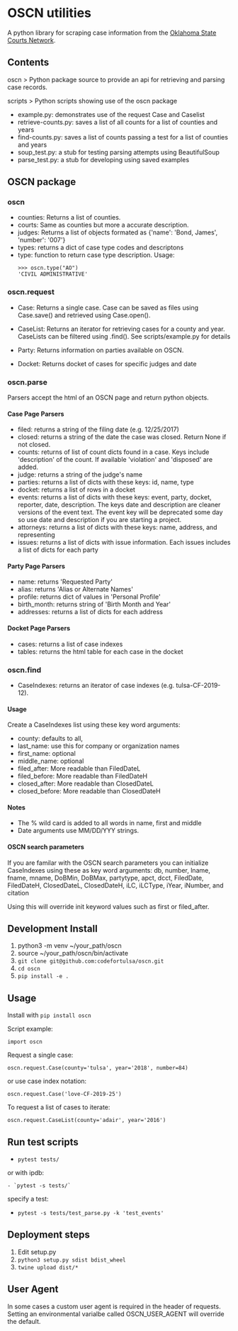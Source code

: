 # OSCN utilities

A python library for scraping case information from the [Oklahoma State Courts Network](https://www.oscn.net/dockets/).

## Contents

oscn > Python package source to provide an api for retrieving and parsing case records.

scripts > Python scripts showing use of the oscn package

- example.py: demonstrates use of the request Case and Caselist
- retrieve-counts.py: saves a list of all counts for a list of counties and years
- find-counts.py: saves a list of counts passing a test for a list of counties and years
- soup_test.py: a stub for testing parsing attempts using BeautifulSoup
- parse_test.py: a stub for developing using saved examples

## OSCN package

### oscn

- counties: Returns a list of counties.
- courts: Same as counties but more a accurate description.
- judges: Returns a list of objects formated as {'name': 'Bond, James', 'number': '007'}
- types: returns a dict of case type codes and descriptons
- type: function to return case type description. Usage:
  ```
  >>> oscn.type("AO")
  'CIVIL ADMINISTRATIVE'
  ```

### oscn.request

- Case: Returns a single case. Case can be saved as files using Case.save() and retrieved using Case.open().

- CaseList: Returns an iterator for retrieving cases for a county and year. CaseLists can be filtered using .find(). See scripts/example.py for details

- Party: Returns information on parties available on OSCN.

- Docket: Returns docket of cases for specific judges and date

### oscn.parse

Parsers accept the html of an OSCN page and return python objects.

#### Case Page Parsers

- filed: returns a string of the filing date (e.g. 12/25/2017)
- closed: returns a string of the date the case was closed. Return None if not closed.
- counts: returns of list of count dicts found in a case. Keys include 'description'
  of the count. If available 'violation' and 'disposed' are added.
- judge: returns a string of the judge's name
- parties: returns a list of dicts with these keys: id, name, type
- docket: returns a list of rows in a docket
- events: returns a list of dicts with these keys: event, party, docket, reporter, date, description. The keys date and description are cleaner versions of the event text. The event key will be deprecated some day so use date and description if you are starting a project.
- attorneys: returns a list of dicts with these keys: name, address, and representing
- issues: returns a list of dicts with issue information. Each issues includes a list of dicts for each party

#### Party Page Parsers

- name: returns 'Requested Party'
- alias: returns 'Alias or Alternate Names'
- profile: returns dict of values in 'Personal Profile'
- birth_month: returns string of 'Birth Month and Year'
- addresses: returns a list of dicts for each address

#### Docket Page Parsers

- cases: returns a list of case indexes
- tables: returns the html table for each case in the docket

### oscn.find

- CaseIndexes: returns an iterator of case indexes (e.g. tulsa-CF-2019-12).

#### Usage

Create a CaseIndexes list using these key word arguments:

- county: defaults to all,
- last_name: use this for company or organization names
- first_name: optional
- middle_name: optional
- filed_after: More readable than FiledDateL
- filed_before: More readable than FiledDateH
- closed_after: More readable than ClosedDateL
- closed_before: More readable than ClosedDateH

#### Notes

- The % wild card is added to all words in name, first and middle
- Date arguments use MM/DD/YYY strings.

#### OSCN search parameters

If you are familar with the OSCN search parameters you can initialize CaseIndexes using these as key word arguments: db, number, lname, fname, mname, DoBMin, DoBMax, partytype, apct, dcct, FiledDate, FiledDateH, ClosedDateL, ClosedDateH, iLC, iLCType, iYear, iNumber, and citation

Using this will override init keyword values such as first or filed_after.

## Development Install

1. python3 -m venv ~/your_path/oscn
1. source ~/your_path/oscn/bin/activate
1. `git clone git@github.com:codefortulsa/oscn.git`
1. `cd oscn`
1. `pip install -e .`

## Usage

Install with `pip install oscn`

Script example:

`import oscn`

Request a single case:

`oscn.request.Case(county='tulsa', year='2018', number=84)`

or use case index notation:

`oscn.request.Case('love-CF-2019-25')`

To request a list of cases to iterate:

`oscn.request.CaseList(county='adair', year='2016')`

## Run test scripts

- `pytest tests/`

or with ipdb:

    - `pytest -s tests/`

specify a test:

- `pytest -s tests/test_parse.py -k 'test_events'`

## Deployment steps

1. Edit setup.py
1. `python3 setup.py sdist bdist_wheel`
1. `twine upload dist/*`

## User Agent

In some cases a custom user agent is required in the header of requests.
Setting an environmental varialbe called OSCN_USER_AGENT will override the default.
